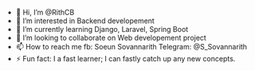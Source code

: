 - 👋 Hi, I’m @RithCB
- 👀 I’m interested in Backend developement
- 🌱 I’m currently learning Django, Laravel, Spring Boot
- 💞️ I’m looking to collaborate on Web developement project
- 📫 How to reach me fb: Soeun Sovannarith Telegram: @S_Sovannarith
- ⚡ Fun fact: I a fast learner; I can fastly catch up any new concepts. 

<!---
RithCB/RithCB is a ✨ special ✨ repository because its `README.md` (this file) appears on your GitHub profile.
You can click the Preview link to take a look at your changes.
--->
